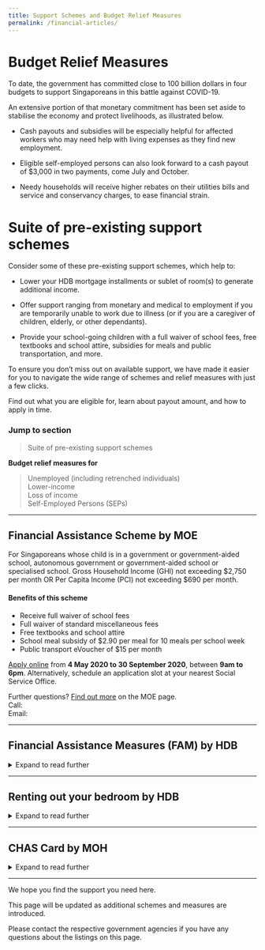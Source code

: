 ```yaml
---
title: Support Schemes and Budget Relief Measures
permalink: /financial-articles/
---
```


# Budget Relief Measures

To date, the government has committed close to 100 billion dollars in four budgets to support Singaporeans in this battle against COVID-19.

An extensive portion of that monetary commitment has been set aside to stabilise the economy and protect livelihoods, as illustrated below.

* Cash payouts and subsidies will be especially helpful for affected workers who may need help with living expenses as they find new employment. 

* Eligible self-employed persons can also look forward to a cash payout of $3,000 in two payments, come July and October.

* Needy households will receive higher rebates on their utilities bills and service and conservancy charges, to ease financial strain.

# Suite of pre-existing support schemes

Consider some of these pre-existing support schemes, which help to:

* Lower your HDB mortgage installments or sublet of room(s) to generate additional income.
 
* Offer support ranging from monetary and medical to employment if you are temporarily unable to work due to illness (or if you are a caregiver of children, elderly, or other dependants).

* Provide your school-going children with a full waiver of school fees, free textbooks and school attire, subsidies for meals and public transportation, and more.

To ensure you don’t miss out on available support, we have made it easier for you to navigate the wide range of schemes and relief measures with just a few clicks. 

Find out what you are eligible for, learn about payout amount, and how to apply in time.

### Jump to section

> Suite of pre-existing support schemes

**Budget relief measures for**
> Unemployed (including retrenched individuals)<br>
> Lower-income<br>
> Loss of income<br>
> Self-Employed Persons (SEPs)<br>

---

## **Financial Assistance Scheme by MOE** ##

For Singaporeans whose child is in a government or government-aided school, autonomous government or government-aided school or specialised school. Gross Household Income (GHI) not exceeding $2,750 per month OR Per Capita Income (PCI) not exceeding $690 per month.

#### Benefits of this scheme ####
* Receive full waiver of school fees
* Full waiver of standard miscellaneous fees
* Free textbooks and school attire
* School meal subsidy of $2.90 per meal for 10 meals per school week
* Public transport eVoucher of $15 per month

[Apply online] from **4 May 2020 to 30 September 2020**, between **9am to 6pm**. Alternatively, schedule an application slot at your nearest Social Service Office.

Further questions?
[Find out more] on the MOE page.  
Call:  
Email:

[Apply online]: https://www.reddit.com/
[Find out more]: https://www.moe.gov.sg/

---

## **Financial Assistance Measures (FAM) by HDB** ##
<details>
  <summary>Expand to read further</summary><br>
  
For HDB flat owners who wish to lower monthly instalment amount by extending the housing loan term up to the maximum repayment period.

[Apply online](https://www.hdb.gov.sg/cs/infoweb/residential/servicing-your-hdb-loan/mortgage-loan/assistance-measures) from **4 May 2020 to 30 September 2020**, between **9am to 6pm**.
</details>

---

## **Renting out your bedroom by HDB** ##
<details>
  <summary>Expand to read further</summary><br>

Only bedrooms from HDB flats that are 3-room or larger can be rented out. Maximum number of bedrooms allowed to rent out: 1 for 3-room, and 2 for 4-room or larger.

Read more about the scheme [here.](https://www.hdb.gov.sg/cs/infoweb/residential/renting-out-a-flat-room/renting-out-your-room)

[Apply online](https://services2.hdb.gov.sg/webapp/SX05AWSPCP/SX05PSPCPLogin.jsp) through the MyHDBPage from **4 May 2020 to 30 September 2020**, between **9am to 6pm**. Prior approval from HDB is required. An administrative fee is payable with each application, at **$10 per bedroom**.
</details>

---

## **CHAS Card by MOH** ##
<details>
  <summary>Expand to read further</summary><br>

[Apply online](https://saml.singpass.gov.sg/spauth/login/eservloginpage?URL=%2FFIM%2Fsps%2FSingpassIDPFed%2Fsaml20%2Flogininitial%3FRequestBinding%3DHTTPArtifact%26ResponseBinding%3DHTTPArtifact%26PartnerId%3Dhttps%253A%252F%252Fchas.moh.gov.sg%26Target%3Dhttps%253A%252F%252Fchas.moh.gov.sg%252FAccount%252FSPCP%26NameIdFormat%3DEmail%26esrvcID%3DMOH-CHAS&TAM_OP=login) from **4 May 2020 to 30 September 2020**, between **9am to 6pm**.
</details>

---

We hope you find the support you need here. 

This page will be updated as additional schemes and measures are introduced.

Please contact the respective government agencies if you have any questions about the listings on this page.  
